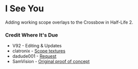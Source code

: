 # I See You

Adding working scope overlays to the Crossbow in Half-Life 2.

### Credit Where It's Due
* V92 - Editing & Updates
* clatronix - [Scope textures](https://gamebanana.com/mods/11375)
* dadude001 - [Request](https://gamebanana.com/requests/13126)
* SamVision - [Original proof of concept](https://gamebanana.com/mods/11374)